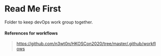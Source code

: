 # Read Me First
Folder to keep devOps work group together.

#### References for workflows  
>https://github.com/n3wt0n/HKOSCon2020/tree/master/.github/workflows


